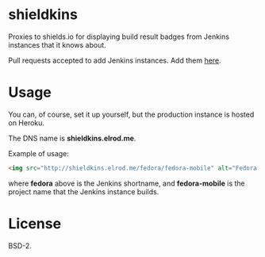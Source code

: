 # shieldkins

Proxies to shields.io for displaying build result badges from Jenkins instances
that it knows about.

Pull requests accepted to add Jenkins instances. Add them
[here](https://github.com/CodeBlock/shieldkins/blob/master/Main.hs#L22).

# Usage

You can, of course, set it up yourself, but the production instance is hosted
on Heroku.

The DNS name is **shieldkins.elrod.me**.

Example of usage:

```html
<img src="http://shieldkins.elrod.me/fedora/fedora-mobile" alt="Fedora Mobile Status" />
```

where **fedora** above is the Jenkins shortname, and **fedora-mobile** is the
project name that the Jenkins instance builds.

# License

BSD-2.
